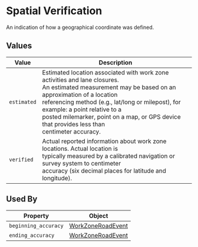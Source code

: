 # Spatial Verification
An indication of how a geographical coordinate was defined.

## Values
Value | Description
--- | ---
`estimated` | Estimated location associated with work zone activities and lane closures.<br>An estimated measurement may be based on an approximation of a location<br>referencing method (e.g., lat/long or milepost), for example: a point relative to a<br>posted milemarker, point on a map, or GPS device that provides less than<br>centimeter accuracy.
`verified` | Actual reported information about work zone locations. Actual location is<br>typically measured by a calibrated navigation or survey system to centimeter<br>accuracy (six decimal places for latitude and longitude).

## Used By
Property | Object
--- | ---
`beginning_accuracy` | [WorkZoneRoadEvent](/spec-content/objects/WorkZoneRoadEvent.md)
`ending_accuracy` | [WorkZoneRoadEvent](/spec-content/objects/WorkZoneRoadEvent.md)
